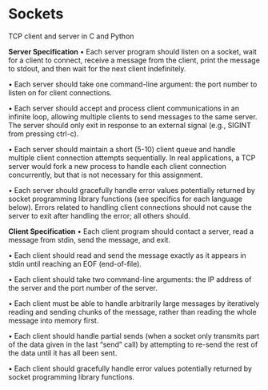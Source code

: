 # Sockets
TCP client and server in C and Python   

**Server Specification**
• Each server program should listen on a socket, wait for a client to connect, receive a
message from the client, print the message to stdout, and then wait for the next client
indefinitely.

• Each server should take one command-line argument: the port number to listen on for
client connections.

• Each server should accept and process client communications in an infinite loop,
allowing multiple clients to send messages to the same server. The server should only
exit in response to an external signal (e.g., SIGINT from pressing ctrl-c).

• Each server should maintain a short (5-10) client queue and handle multiple client
connection attempts sequentially. In real applications, a TCP server would fork a new
process to handle each client connection concurrently, but that is not necessary for this
assignment.

• Each server should gracefully handle error values potentially returned by socket
programming library functions (see specifics for each language below). Errors related to
handling client connections should not cause the server to exit after handling the error;
all others should.

**Client Specification**
• Each client program should contact a server, read a message from stdin, send the
message, and exit.

• Each client should read and send the message exactly as it appears in stdin until
reaching an EOF (end-of-file).

• Each client should take two command-line arguments: the IP address of the server and
the port number of the server.

• Each client must be able to handle arbitrarily large messages by iteratively reading and
sending chunks of the message, rather than reading the whole message into memory
first.

• Each client should handle partial sends (when a socket only transmits part of the data
given in the last “send” call) by attempting to re-send the rest of the data until it has all
been sent.

• Each client should gracefully handle error values potentially returned by socket
programming library functions.
